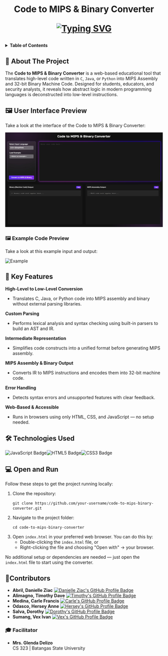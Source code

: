<h1 align="center">
  Code to MIPS & Binary Converter
<br>
<p align="center">
<a href="https://git.io/typing-svg">
  <img src="https://readme-typing-svg.herokuapp.com?font=Fira+Code&pause=1000&color=50CBF7&center=true&width=435&lines=Code+Deconstructed.+Instantly.;Assembly+Behind+the+Abstraction.;See+What+Your+Code+Becomes." alt="Typing SVG" />
</a>
</p>  
</h1>

<details>
  <summary><strong>Table of Contents</strong></summary>
  <ol>
    <li><a href="#about-the-project">About The Project</a> </li>
    <li><a href="#preview">User Interface Preview</a></li>
    <li><a href="#features">Key Features</a></li>
    <li><a href="#technologies">Technologies Used</a></li>
    <li><a href="#usage">Open and Run</a></li>
    <li><a href="#contributors">Contributors</a></li>
    <li><a href="#facilitator">Course Facilitator</a></li>
  </ol>
</details>

<!-- ABOUT THE PROJECT --> 
<h2 id="about-the-project">📘 About The Project </h2>
<p> The <strong>Code to MIPS & Binary Converter</strong> is a web-based educational tool that translates high-level code written in <code>C</code>, <code>Java</code>, or <code>Python</code> into MIPS Assembly and 32-bit Binary Machine Code. Designed for students, educators, and security analysts, it reveals how abstract logic in modern programming languages is deconstructed into low-level instructions. </p>

<!-- USER INTERFACE PREVIEW --> 
<h2 id="preview">🖼️ User Interface Preview</h2>
Take a look at the interface of the Code to MIPS & Binary Converter:

![UI](https://github.com/controlplusn/code-to-mips-binary-converter/blob/main/images/ui-screenshot.jpg?raw=true)


<h3 id="example-preview">🖼️ Example Code Preview</h3>
Take a look at this example input and output:

![Example](https://github.com/controlplusn/code-to-mips-binary-converter/blob/main/images/example-input.jpg?raw=true)

<!-- FEATURES --> 
<h2 id="features">🚀 Key Features</h2> 
<strong>High-Level to Low-Level Conversion</strong>
  <br>
  <ul> 
  <li>Translates C, Java, or Python code into MIPS assembly and binary without external parsing libraries.</li></ul>
<strong>Custom Parsing</strong>
  <br>
  <ul> 
  <li>Performs lexical analysis and syntax checking using built-in parsers to build an AST and IR.</li></ul>
<strong>Intermediate Representation</strong>
  <br> 
  <ul> 
  <li>Simplifies code constructs into a unified format before generating MIPS assembly.</li> </ul>
<strong>MIPS Assembly & Binary Output</strong>
  <br> 
  <ul> 
  <li>Converts IR to MIPS instructions and encodes them into 32-bit machine code.</li> </ul>
<strong>Error Handling</strong>
  <br> 
  <ul> 
  <li>Detects syntax errors and unsupported features with clear feedback.</li> </ul>
<strong>Web-Based & Accessible</strong>
  <br> 
  <ul> 
 <li>Runs in browsers using only HTML, CSS, and JavaScript — no setup needed.</li> </ul>
  
  <!-- TECHNOLOGIES USED --> 
<h2 id="technologies">🛠️ Technologies Used</h2>

<img src="https://img.shields.io/badge/javascript-%23323330.svg?style=for-the-badge&logo=javascript&logoColor=%23F7DF1E" alt="JavaScript Badge" /><img src="https://img.shields.io/badge/html5-%23E34F26.svg?style=for-the-badge&logo=html5&logoColor=white" alt="HTML5 Badge" /><img src="https://img.shields.io/badge/css3-%231572B6.svg?style=for-the-badge&logo=css3&logoColor=white" alt="CSS3 Badge" />


<!-- INSTALLATION AND USAGE --> 
<h2 id="usage">💻  Open and Run</h2> 
<p>Follow these steps to get the project running locally:</p>

<ol>
  <li>Clone the repository:
    <pre><code>git clone https://github.com/your-username/code-to-mips-binary-converter.git</code></pre>
  </li>
  <li>Navigate to the project folder:
    <pre><code>cd code-to-mips-binary-converter</code></pre>
  </li>
  <li>Open <code>index.html</code> in your preferred web browser. You can do this by:
    <ul>
      <li>Double-clicking the <code>index.html</code> file, or</li>
      <li>Right-clicking the file and choosing "Open with" → your browser.</li>
    </ul>
  </li>
</ol>

<p>No additional setup or dependencies are needed — just open the <code>index.html</code> file to start using the converter.</p>

<!-- CONTRIBUTORS --> 
<h2 id="contributors">🤝Contributors</h2> 

<ul>
  <li>
    <b>Abril, Danielle Ziac</b>
    <a href="https://github.com/DanielleZiac">
      <img src="https://img.shields.io/badge/GitHub-DanielleZiac-181717?style=for-the-badge&logo=github&logoColor=white" alt="Danielle Ziac's GitHub Profile Badge"/>
    </a>
  </li>
  <li>
    <b>Alimagno, Timothy Dave</b>
    <a href="https://github.com/mothy-08">
      <img src="https://img.shields.io/badge/GitHub-mothy--08-181717?style=for-the-badge&logo=github&logoColor=white" alt="Timothy's GitHub Profile Badge"/>
    </a>
  </li>
  <li>
    <b>Medina, Carle Francis</b>
    <a href="https://github.com/controlplusn">
      <img src="https://img.shields.io/badge/GitHub-controlplusn-181717?style=for-the-badge&logo=github&logoColor=white" alt="Carle's GitHub Profile Badge"/>
    </a>
  </li>
  <li>
    <b>Odasco, Hersey Anne</b>
    <a href="https://github.com/herseyy">
      <img src="https://img.shields.io/badge/GitHub-herseyy-181717?style=for-the-badge&logo=github&logoColor=white" alt="Hersey's GitHub Profile Badge"/>
    </a>
  </li>
  <li>
    <b>Salva, Dorothy</b>
    <a href="https://github.com/thea23salva">
      <img src="https://img.shields.io/badge/GitHub-thea23salva-181717?style=for-the-badge&logo=github&logoColor=white" alt="Dorothy's GitHub Profile Badge"/>
    </a>
  </li>
  <li>
    <b>Sumang, Vex Ivan</b>
    <a href="https://github.com/Xevastian">
      <img src="https://img.shields.io/badge/GitHub-Xevastian-181717?style=for-the-badge&logo=github&logoColor=white" alt="Vex's GitHub Profile Badge"/>
    </a>
  </li>
</ul>


<!-- FACILITATIOR --> 
<h3 id="facilitator">🎓 Facilitator</h3> 
<ul>
  <li>
  <b>Mrs. Glenda Delizo</b>
  <br>
  CS 323 | Batangas State University
  </li>
</ul>
